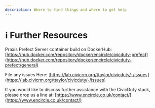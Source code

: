 ```yaml
---
description: Where to find things and where to get help
---
```


# ℹ Further Resources

Praxis Prefect Server container build on DockerHub: [https://hub.docker.com/repository/docker/encircle/civicduty-prefect](https://hub.docker.com/repository/docker/encircle/civicduty-prefect/general)

File any issues Here: [https://lab.civicrm.org/ttaylor/civicduty/-/issues](https://lab.civicrm.org/ttaylor/civicduty/-/issues)

If you would like to discuss further assistance with the CivicDuty stack, please drop us a line at: [https://www.encircle.co.uk/contact/](https://www.encircle.co.uk/contact/)



